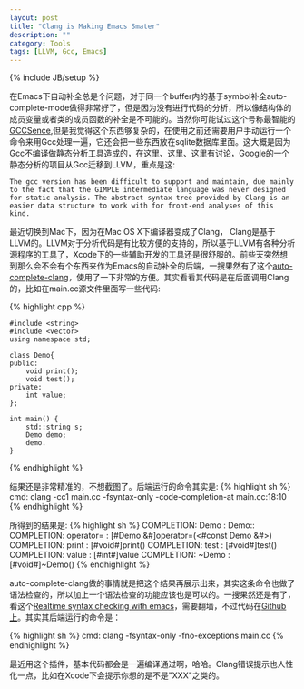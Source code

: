 ```yaml
---
layout: post
title: "Clang is Making Emacs Smater"
description: ""
category: Tools
tags: [LLVM, Gcc, Emacs]
---
```

{% include JB/setup %}

在Emacs下自动补全总是个问题，对于同一个buffer内的基于symbol补全auto-complete-mode做得非常好了，但是因为没有进行代码的分析，所以像结构体的成员变量或者类的成员函数的补全是不可能的。当然你可能试过这个号称最智能的[GCCSence](http://cx4a.org/software/gccsense/),但是我觉得这个东西够复杂的，在使用之前还需要用户手动运行一个命令来用Gcc处理一遍，它还会把一些东西放在sqlite数据库里面。这大概是因为Gcc不编译做静态分析工具造成的，在[这里](http://lwn.net/Articles/493599/)、[这里](http://lwn.net/Articles/493627/)、[这里](http://lwn.net/Articles/493630/)有讨论，Google的一个静态分析的项目从Gcc迁移到LLVM，重点是这:

    The gcc version has been difficult to support and maintain, due mainly to the fact that the GIMPLE intermediate language was never designed for static analysis. The abstract syntax tree provided by Clang is an easier data structure to work with for front-end analyses of this kind.

最近切换到Mac下，因为在Mac OS X下编译器变成了Clang， Clang是基于LLVM的。LLVM对于分析代码是有比较方便的支持的，所以基于LLVM有各种分析源程序的工具了，Xcode下的一些辅助开发的工具还是很舒服的。前些天突然想到那么会不会有个东西来作为Emacs的自动补全的后端，一搜果然有了这个[auto-complete-clang](https://github.com/mikeandmore/auto-complete-clang)，使用了一下非常的方便。其实看看其代码是在后面调用Clang的，比如在main.cc源文件里面写一些代码:

{% highlight cpp %}

    #include <string>
    #include <vector>
    using namespace std;
    
    class Demo{
    public:
        void print();
        void test();
    private:
        int value;
    };
    
    int main() {
        std::string s;
        Demo demo;
        demo.
    }
{% endhighlight %}


结果还是非常精准的，不想截图了。后端运行的命令其实是:
{% highlight sh %}
    cmd: clang -cc1 main.cc -fsyntax-only -code-completion-at main.cc:18:10
{% endhighlight %}

所得到的结果是:
{% highlight sh %}
    COMPLETION: Demo : Demo::
    COMPLETION: operator= : [#Demo &#]operator=(<#const Demo &#>)
    COMPLETION: print : [#void#]print()
    COMPLETION: test : [#void#]test()
    COMPLETION: value : [#int#]value
    COMPLETION: ~Demo : [#void#]~Demo()
{% endhighlight %}

auto-complete-clang做的事情就是把这个结果再展示出来，其实这条命令也做了语法检查的，所以加上一个语法检查的功能应该也是可以的。一搜果然还是有了，看这个[Realtime syntax checking with emacs](http://duncan.mac-vicar.com/2011/08/30/realtime-syntax-checking-with-emacs/)，需要翻墙，不过代码在[Github上](https://github.com/dmacvicar/duncan-emacs-setup/tree/master/site-lisp)。其实其后端运行的命令是：

{% highlight sh %}
   cmd: clang  -fsyntax-only -fno-exceptions main.cc
{% endhighlight %}

最近用这个插件，基本代码都会是一遍编译通过啊，哈哈。Clang错误提示也人性化一点，比如在Xcode下会提示你想的是不是"XXX"之类的。

